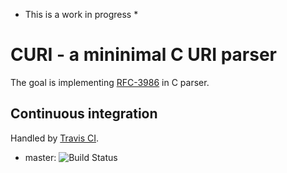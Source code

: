 * This is a work in progress *

# CURI - a mininimal C URI parser #

The goal is implementing [RFC-3986](http://tools.ietf.org/html/rfc3986) in C parser.


## Continuous integration ##

Handled by [Travis CI](https://travis-ci.org/cloderic/curi).

- master: ![Build Status](https://travis-ci.org/cloderic/curi.png?branch=master)